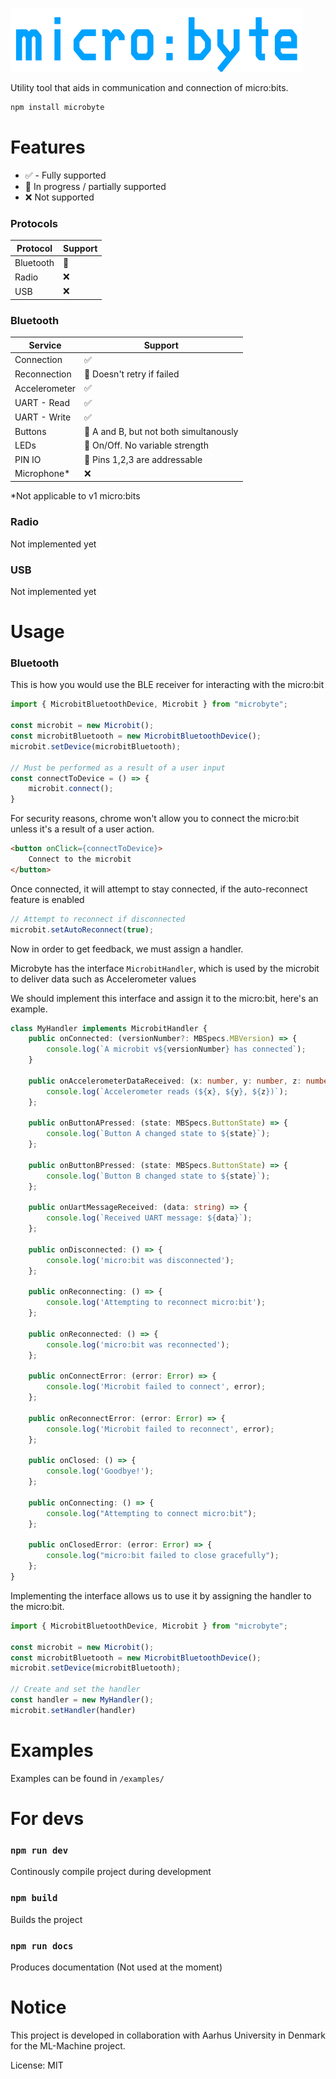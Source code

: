 ![Logo](/assets/logo.png)

Utility tool that aids in communication and connection of micro:bits. 

```bash
npm install microbyte
```

# Features
- ✅ - Fully supported
- 🔨 In progress / partially supported
- ❌ Not supported

### Protocols

| Protocol   | Support |
| ---------- | ------- |
| Bluetooth  | 🔨      |
| Radio      | ❌      |
| USB        | ❌      |

### Bluetooth

| Service       | Support                                   |
| ------------- | ----------------------------------------- |
| Connection    | ✅                                        |
| Reconnection  | 🔨 Doesn't retry if failed                |
| Accelerometer | ✅                                        |
| UART - Read   | ✅                                        |
| UART - Write  | ✅                                        |
| Buttons       | 🔨 A and B, but not both simultanously    |
| LEDs          | 🔨 On/Off. No variable strength           |
| PIN IO        | 🔨 Pins 1,2,3 are addressable             |
| Microphone*   | ❌                                        |

\*Not applicable to v1 micro:bits

### Radio
Not implemented yet

### USB
Not implemented yet

# Usage

### Bluetooth
This is how you would use the BLE receiver for interacting with the micro:bit
```ts
import { MicrobitBluetoothDevice, Microbit } from "microbyte";

const microbit = new Microbit();
const microbitBluetooth = new MicrobitBluetoothDevice();
microbit.setDevice(microbitBluetooth);

// Must be performed as a result of a user input
const connectToDevice = () => {
    microbit.connect();
}
```

For security reasons, chrome won't allow you to connect the micro:bit unless it's a result of a user action.

```html
<button onClick={connectToDevice}>
    Connect to the microbit
</button>
```

Once connected, it will attempt to stay connected, if the auto-reconnect feature is enabled

```ts
// Attempt to reconnect if disconnected
microbit.setAutoReconnect(true); 
```

Now in order to get feedback, we must assign a handler.

Microbyte has the interface `MicrobitHandler`, which is used by the microbit to deliver data such as Accelerometer values

We should implement this interface and assign it to the micro:bit, here's an example.

```ts
class MyHandler implements MicrobitHandler {
    public onConnected: (versionNumber?: MBSpecs.MBVersion) => {
        console.log(`A microbit v${versionNumber} has connected`);
    } 

    public onAccelerometerDataReceived: (x: number, y: number, z: number) => {
        console.log(`Accelerometer reads (${x}, ${y}, ${z})`);
    };

    public onButtonAPressed: (state: MBSpecs.ButtonState) => {
        console.log(`Button A changed state to ${state}`);
    };

    public onButtonBPressed: (state: MBSpecs.ButtonState) => {
        console.log(`Button B changed state to ${state}`);
    };

    public onUartMessageReceived: (data: string) => {
        console.log(`Received UART message: ${data}`);
    };

    public onDisconnected: () => {
        console.log('micro:bit was disconnected');
    };

    public onReconnecting: () => {
        console.log('Attempting to reconnect micro:bit');
    };

    public onReconnected: () => {
        console.log('micro:bit was reconnected');
    };

    public onConnectError: (error: Error) => {
        console.log('Microbit failed to connect', error);
    };

    public onReconnectError: (error: Error) => {
        console.log('Microbit failed to reconnect', error);
    };

    public onClosed: () => {
        console.log('Goodbye!');
    };

    public onConnecting: () => {
        console.log("Attempting to connect micro:bit");
    };

    public onClosedError: (error: Error) => {
        console.log("micro:bit failed to close gracefully");
    };
}
```

Implementing the interface allows us to use it by assigning the handler to the micro:bit.
```ts
import { MicrobitBluetoothDevice, Microbit } from "microbyte";

const microbit = new Microbit();
const microbitBluetooth = new MicrobitBluetoothDevice();
microbit.setDevice(microbitBluetooth);

// Create and set the handler
const handler = new MyHandler();
microbit.setHandler(handler)
```


# Examples
Examples can be found in `/examples/`


# For devs

### ```npm run dev```
Continously compile project during development

### ```npm build```
Builds the project

### ```npm run docs```
Produces documentation (Not used at the moment)

# Notice
This project is developed in collaboration with Aarhus University in Denmark for the ML-Machine project.

License: MIT
